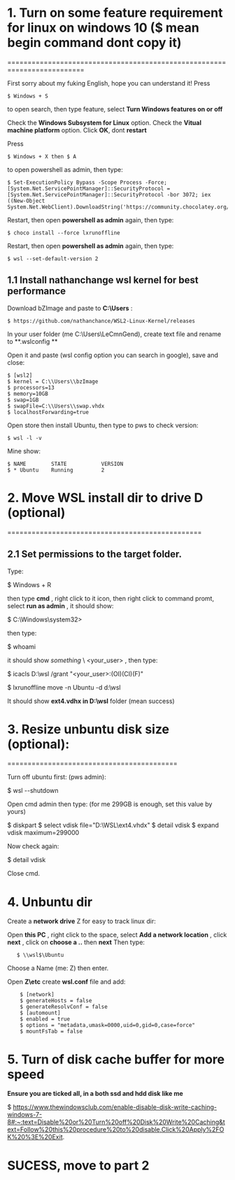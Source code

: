 # 1. Turn on some feature requirement for linux on windows 10 ($ mean begin command dont copy it)
=========================================================================

  First sorry about my fuking English, hope you can understand it!
  Press
  
    $ Windows + S
    
  to open search, then type feature, select **Turn Windows features on or off**

  Check the **Windows Subsystem for Linux** option. 
  Check the **Vitual machine platform** option. 
  Click **OK**, dont **restart**
  
  Press
  
    $ Windows + X then $ A
    
  to open powershell as admin, then type:
  
  
    $ Set-ExecutionPolicy Bypass -Scope Process -Force; [System.Net.ServicePointManager]::SecurityProtocol = [System.Net.ServicePointManager]::SecurityProtocol -bor 3072; iex ((New-Object System.Net.WebClient).DownloadString('https://community.chocolatey.org/install.ps1'))

  Restart, then open **powershell as admin** again, then type:
  
    $ choco install --force lxrunoffline 
    
  Restart, then open **powershell as admin** again, then type:
  
    $ wsl --set-default-version 2
   
 1.1 Install nathanchange wsl kernel for best performance
 -------------------
 
 Download bZImage and paste to **C:\Users** :
 
    $ https://github.com/nathanchance/WSL2-Linux-Kernel/releases
 
 In your user folder (me C:\Users\LeCmnGend), create text file and rename to **.wslconfig **
 
 Open it and paste (wsl config option you can search in google), save and close:
 
    $ [wsl2]
    $ kernel = C:\\Users\\bzImage
    $ processors=13
    $ memory=10GB
    $ swap=1GB
    $ swapFile=C:\\Users\\swap.vhdx
    $ localhostForwarding=true


 
 Open store then install Ubuntu, then type to pws  to check version:
    
    $ wsl -l -v 
    
   Mine show:
   
    $ NAME        STATE           VERSION
    $ * Ubuntu    Running         2

# 2. Move WSL install dir to drive D (optional)
================================================


2.1 Set permissions to the target folder.
----------------------------------------


  Type:

  $ Windows + R 
  
  
  then type **cmd** , right click  to it icon,
  then right click to command promt, select **run as admin** , it should show:
  
  
  $ C:\Windows\system32>
  
  then type:
  
  $ whoami

  it should show *something* \ <your_user> , then type:

  $ icacls D:\wsl /grant "<your_user>:(OI)(CI)(F)"
  
  $ lxrunoffline move -n Ubuntu -d d:\wsl
  
  It should show **ext4.vdhx in D:\wsl** folder (mean success)
  
 # 3. Resize unbuntu disk size (optional):
 ==========================================
 
 Turn off ubuntu first: (pws admin):
 
  $ wsl --shutdown
 
 Open cmd admin then type: (for me 299GB is enough, set this value by yours)
 
  $ diskpart
  $ select vdisk file="D:\WSL\ext4.vhdx"
  $ detail vdisk
  $ expand vdisk maximum=299000
  
 Now check again:
  
  $ detail vdisk
 
 Close cmd.
 
 # 4. Unbuntu dir
 
   
  Create a **network drive** Z for easy to track linux dir:
  
  Open **this PC** , right click to the space, select **Add a network location** , 
  click **next** , click on **choose a ..** then **next**
  Then type: 
  

       $ \\wsl$\Ubuntu

  Choose a Name (me: Z) then enter.

  Open **Z\etc** create **wsl.conf** file and add:
  
        $ [network]
        $ generateHosts = false
        $ generateResolvConf = false
        $ [automount]
        $ enabled = true
        $ options = "metadata,umask=0000,uid=0,gid=0,case=force"
        $ mountFsTab = false

# 5. Turn of disk cache buffer for more speed

**Ensure you are ticked all, in a both ssd and hdd disk like me**

$ https://www.thewindowsclub.com/enable-disable-disk-write-caching-windows-7-8#:~:text=Disable%20or%20Turn%20off%20Disk%20Write%20Caching&text=Follow%20this%20procedure%20to%20disable,Click%20Apply%2FOK%20%3E%20Exit.

# SUCESS, move to part 2




  
